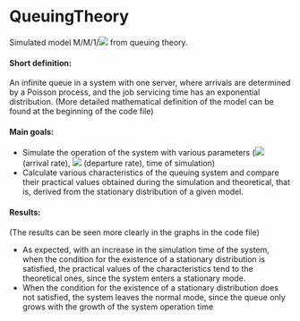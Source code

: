 # QueuingTheory

Simulated model M/M/1/<img src="https://render.githubusercontent.com/render/math?math=\infty"> from queuing theory. 

#### Short definition: 
An infinite queue in a system with one server, where arrivals are determined by a Poisson process, and the job servicing time has an exponential distribution. (More detailed mathematical definition of the model can be found at the beginning of the code file)

#### Main goals:
 - Simulate the operation of the system with various parameters (<img src="https://render.githubusercontent.com/render/math?math=\lambda"> (arrival rate), <img src="https://render.githubusercontent.com/render/math?math=\mu"> (departure rate), time of simulation)
 - Calculate various characteristics of the queuing system and compare their practical values obtained during the simulation and theoretical, that is, derived from the stationary distribution of a given model.

#### Results:
(The results can be seen more clearly in the graphs in the code file)
 - As expected, with an increase in the simulation time of the system, when the condition for the existence of a stationary distribution is satisfied, the practical values of the characteristics tend to the theoretical ones, since the system enters a stationary mode.
 - When the condition for the existence of a stationary distribution does not satisfied, the system leaves the normal mode, since the queue only grows with the growth of the system operation time 
